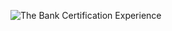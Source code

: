 ![The Bank Certification Experience ](https://user-images.githubusercontent.com/36210723/126978656-495445ac-d6e2-49c3-93d2-743513d6c41b.jpg)
